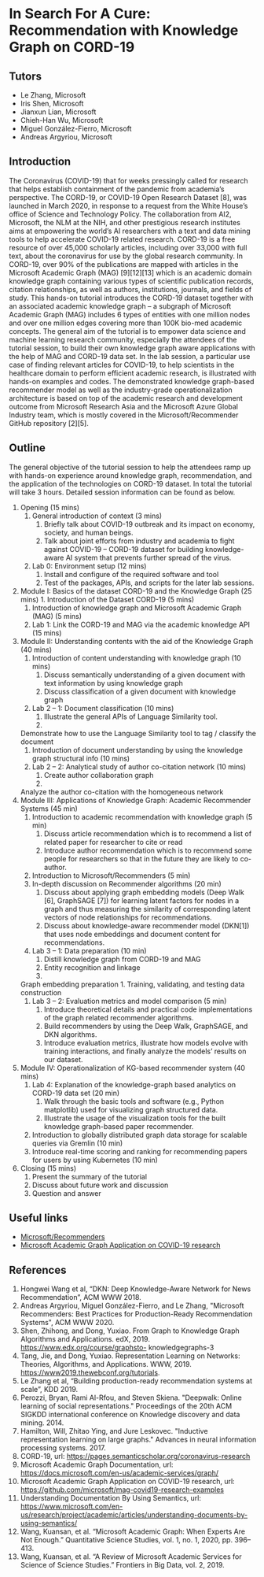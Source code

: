 # In Search For A Cure: Recommendation with Knowledge Graph on CORD-19

## Tutors

* Le Zhang, Microsoft
* Iris Shen, Microsoft
* Jianxun Lian, Microsoft
* Chieh-Han Wu, Microsoft
* Miguel González-Fierro, Microsoft
* Andreas Argyriou, Microsoft

## Introduction

The Coronavirus (COVID-19) that for weeks pressingly called for research that
helps establish containment of the pandemic from academia’s perspective. The
CORD-19, or COVID-19 Open Research Dataset [8], was launched in March 2020, in
response to a request from the White House’s office of Science and Technology
Policy. The collaboration from AI2, Microsoft, the NLM at the NIH, and other
prestigious research institutes aims at empowering the world’s AI researchers
with a text and data mining tools to help accelerate COVID-19 related research.
CORD-19 is a free resource of over 45,000 scholarly articles, including over
33,000 with full text, about the coronavirus for use by the global research
community. In CORD-19, over 90% of the publications are mapped with articles in
the Microsoft Academic Graph (MAG) [9][12][13] which is an academic domain
knowledge graph containing various types of scientific publication records,
citation relationships, as well as authors, institutions, journals, and fields
of study. This hands-on tutorial introduces the CORD-19 dataset together with an
associated academic knowledge graph – a subgraph of Microsoft Academic Graph
(MAG) includes 6 types of entities with one million nodes and over one million
edges covering more than 100K bio-med academic concepts. The general aim of the
tutorial is to empower data science and machine learning research community,
especially the attendees of the tutorial session, to build their own knowledge
graph aware applications with the help of MAG and CORD-19 data set. In the lab
session, a particular use case of finding relevant articles for COVID-19, to
help scientists in the healthcare domain to perform efficient academic research,
is illustrated with hands-on examples and codes. The demonstrated knowledge
graph-based recommender model as well as the industry-grade operationalization
architecture is based on top of the academic research and development outcome
from Microsoft Research Asia and the Microsoft Azure Global Industry team, which
is mostly covered in the Microsoft/Recommender GitHub repository [2][5]. 


## Outline

The general objective of the tutorial session to help the attendees ramp up with
hands-on experience around knowledge graph, recommendation, and the application
of the technologies on CORD-19 dataset. In total the tutorial will take 3 hours.
Detailed session information can be found as below.
1.  Opening (15 mins) 
    1.  General introduction of context (3 mins) 
        1.  Briefly
        talk about COVID-19 outbreak and its impact on economy, society, and human
        beings. 
        1. Talk about joint efforts from industry and academia to fight
        against COVID-19 – CORD-19 dataset for building knowledge-aware AI system
        that prevents further spread of the virus. 
    1.  Lab 0: Environment setup (12
        mins) 
        1.  Install and configure of the required software and tool 
        1. Test
        of the packages, APIs, and scripts for the later lab sessions. 
1.  Module I: Basics of the dataset CORD-19 and the Knowledge Graph (25 mins) 
    1.
    Introduction of the Dataset CORD-19 (5 mins) 
    1.  Introduction of knowledge
    graph and Microsoft Academic Graph (MAG) (5 mins) 
    1.  Lab 1: Link the
    CORD-19 and MAG via the academic knowledge API (15 mins)
1.  Module II: Understanding contents with the aid of the Knowledge Graph (40
    mins) 
    1.  Introduction of content understanding with knowledge graph (10
    mins) 
        1.  Discuss semantically understanding of a given document with text
    information by using knowledge graph 
        1. Discuss classification of a given
    document with knowledge graph 
    1.  Lab 2 – 1: Document classification (10
    mins) 
        1.  Illustrate the general APIs of Language Similarity tool. 
        1.
    Demonstrate how to use the Language Similarity tool to tag / classify the
    document 
    1.  Introduction of document understanding by using the knowledge
    graph structural info (10 mins) 
    1.  Lab 2 – 2: Analytical study of author
    co-citation network (10 mins) 
        1.  Create author collaboration graph 
        1.
    Analyze the author co-citation with the homogeneous network 
1.  Module III: Applications of Knowledge Graph: Academic Recommender Systems
    (45 min) 
    1.  Introduction to academic recommendation with knowledge graph (5
    min) 
        1.  Discuss article recommendation which is to recommend a list of
    related paper for researcher to cite or read 
        1. Introduce author
    recommendation which is to recommend some people for researchers so that in
    the future they are likely to co-author. 
    1.  Introduction to
    Microsoft/Recommenders (5 min) 
    1.  In-depth discussion on Recommender
    algorithms (20 min) 
        1.  Discuss about applying graph embedding models (Deep
    Walk [6], GraphSAGE [7]) for learning latent factors for nodes in a graph
    and thus measuring the similarity of corresponding latent vectors of node
    relationships for recommendations. 
        1. Discuss about knowledge-aware
    recommender model (DKN[1]) that uses node embeddings and document content
    for recommendations. 
    1.  Lab 3 – 1: Data preparation (10 min) 
        1.  Distill
    knowledge graph from CORD-19 and MAG 
        1. Entity recognition and linkage 
        1.
    Graph embedding preparation 
        1. Training, validating, and testing data
    construction 
    1.  Lab 3 – 2: Evaluation metrics and model comparison (5 min)
        1.  Introduce theoretical details and practical code implementations of the
    graph related recommender algorithms. 
        1. Build recommenders by using the
    Deep Walk, GraphSAGE, and DKN algorithms. 
        1.    Introduce evaluation
    metrics, illustrate how models evolve with training interactions, and
    finally analyze the models’ results on our dataset.
1.  Module IV: Operationalization of KG-based recommender system (40 mins) 
    1. Lab 4: Explanation of the knowledge-graph based analytics on CORD-19 data
    set (20 min) 
        1.  Walk through the basic tools and software (e.g., Python
    matplotlib) used for visualizing graph structured data. 
        1. Illustrate the
    usage of the visualization tools for the built knowledge graph-based paper
    recommender. 
    1.  Introduction to globally distributed graph data storage for
    scalable queries via Gremlin (10 min) 
    1.  Introduce real-time scoring and
    ranking for recommending papers for users by using Kubernetes (10 min)
1.  Closing (15 mins) 
    1.  Present the summary of the tutorial 
    1.  Discuss about
    future work and discussion 
    1.  Question and answer

## Useful links

* [Microsoft/Recommenders](https://github.com/microsoft/recommenders) 
* [Microsoft Academic Graph Application on COVID-19 research](https://github.com/microsoft/mag-covid19-research-examples)


## References

1.	Hongwei Wang et al, “DKN: Deep Knowledge-Aware Network for News Recommendation”, ACM WWW 2018.
2.	Andreas Argyriou, Miguel González-Fierro, and Le Zhang, "Microsoft Recommenders: Best Practices for Production-Ready Recommendation Systems", ACM WWW 2020.
3.	Shen, Zhihong, and Dong, Yuxiao. From Graph to Knowledge Graph Algorithms and Applications. edX, 2019. https://www.edx.org/course/graphsto- knowledgegraphs-3
4.	Tang, Jie, and Dong, Yuxiao. Representation Learning on Networks: Theories, Algorithms, and Applications. WWW, 2019. https://www2019.thewebconf.org/tutorials.
5.	Le Zhang et al, “Building production-ready recommendation systems at scale”, KDD 2019. 
6.	Perozzi, Bryan, Rami Al-Rfou, and Steven Skiena. "Deepwalk: Online learning of social representations." Proceedings of the 20th ACM SIGKDD international conference on Knowledge discovery and data mining. 2014.
7.	Hamilton, Will, Zhitao Ying, and Jure Leskovec. "Inductive representation learning on large graphs." Advances in neural information processing systems. 2017.
8.	CORD-19, url: https://pages.semanticscholar.org/coronavirus-research
9.	Microsoft Academic Graph Documentation, url: https://docs.microsoft.com/en-us/academic-services/graph/
10.	Microsoft Academic Graph Application on COVID-19 research, url: https://github.com/microsoft/mag-covid19-research-examples
11.	Understanding Documentation By Using Semantics, url: https://www.microsoft.com/en-us/research/project/academic/articles/understanding-documents-by-using-semantics/
12.	Wang, Kuansan, et al. “Microsoft Academic Graph: When Experts Are Not Enough.” Quantitative Science Studies, vol. 1, no. 1, 2020, pp. 396–413.
13.	Wang, Kuansan, et al. “A Review of Microsoft Academic Services for Science of Science Studies.” Frontiers in Big Data, vol. 2, 2019.

